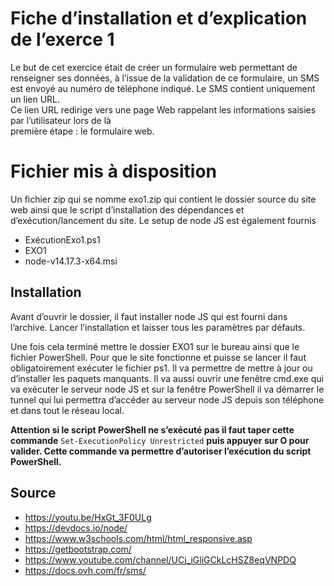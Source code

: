 
# Fiche d’installation et d’explication de l’exerce 1

Le but de cet exercice était de créer un formulaire web permettant de renseigner ses données, à l’issue de la validation de ce formulaire, un SMS est envoyé au numéro de téléphone indiqué. Le SMS contient uniquement un lien URL.  
Ce lien URL redirige vers une page Web rappelant les informations saisies par l’utilisateur lors de là  
première étape : le formulaire web.

# Fichier mis à disposition

Un fichier zip qui se nomme exo1.zip qui contient le dossier source du site web ainsi que le script d’installation des dépendances et d’exécution/lancement du site. Le setup de node JS est également fournis

-   ExécutionExo1.ps1
-   EXO1
-   node-v14.17.3-x64.msi

## Installation

Avant d’ouvrir le dossier, il faut installer node JS qui est fourni dans l’archive. Lancer l’installation et laisser tous les paramètres par défauts.

Une fois cela terminé mettre le dossier EXO1 sur le bureau ainsi que le fichier PowerShell. Pour que le site fonctionne et puisse se lancer il faut obligatoirement exécuter le fichier ps1. Il va permettre de mettre à jour ou d’installer les paquets manquants. Il va aussi ouvrir une fenêtre cmd.exe qui va exécuter le serveur node JS et sur la fenêtre PowerShell il va démarrer le tunnel qui lui permettra d’accéder au serveur node JS depuis son téléphone et dans tout le réseau local.

**Attention si le script PowerShell ne s’exécuté pas il faut taper cette commande**  `Set-ExecutionPolicy Unrestricted`  **puis appuyer sur O pour valider. Cette commande va permettre d’autoriser l’exécution du script PowerShell.**

## Source

 - https://youtu.be/HxGt_3F0ULg
 - https://devdocs.io/node/
 - https://www.w3schools.com/html/html_responsive.asp
 - https://getbootstrap.com/
 - https://www.youtube.com/channel/UCj_iGliGCkLcHSZ8eqVNPDQ
 - https://docs.ovh.com/fr/sms/

